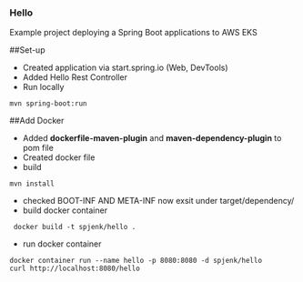 ### Hello 
Example project deploying a Spring Boot applications to AWS EKS 

##Set-up  
* Created application via start.spring.io (Web, DevTools) 
* Added Hello Rest Controller 
* Run locally 
```
mvn spring-boot:run
``` 

##Add Docker 
* Added __dockerfile-maven-plugin__ and __maven-dependency-plugin__ to pom file
* Created docker file
* build 
```
mvn install
```
* checked BOOT-INF AND META-INF now exsit under target/dependency/
* build docker container 
```
 docker build -t spjenk/hello .
```
* run docker container 
```
docker container run --name hello -p 8080:8080 -d spjenk/hello
curl http://localhost:8080/hello
```

